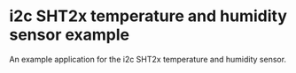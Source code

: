 i2c SHT2x temperature and humidity sensor example
=================================================

An example application for the i2c SHT2x temperature and humidity sensor.
